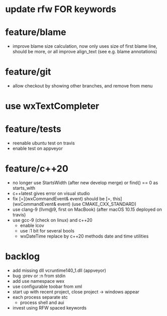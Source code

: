# update rfw FOR keywords

# feature/blame
- improve blame size calculation, now only uses size of first blame line,
  should be more, or all
  improve align_text (see e.g. blame annotations)
  
# feature/git
- allow checkout by showing other branches, and remove from menu

# use wxTextCompleter

# feature/tests
- reenable ubuntu test on travis
- enable test on appveyor

# feature/c++20
- no longer use StartsWidth (after new develop merge) or find() == 0
  as starts_with
- c++latest gives error on visual studio
- fix [=](wxCommandEvent& event) should be [=, this](wxCommandEvent& event)
  (use CMAKE_CXX_STANDARD)
- use clang-9 (llvm@9, first on MacBook) (after macOS 10.15 deployed on travis)
- use gcc-9 (check on linux) and c++20
  - enable lcov
  - use :1 bit for several bools
  - wxDateTime replace by c++20 methods date and time utilities

# backlog
- add missing dll vcruntime140_1.dll (appveyor) 
- bug :prev or :n from stdin
- add use namespace wex
- use configurable toobar from xml
- start up with recent project, close project
  -> windows appear
- each process separate stc
  - process shell and aui
- invest using RFW spaced keywords
